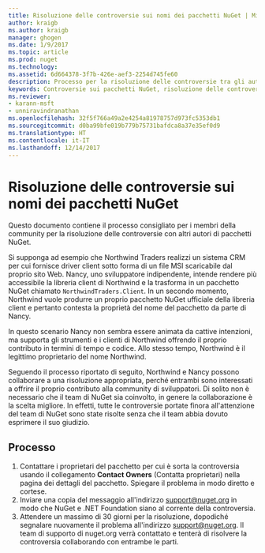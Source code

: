 ```yaml
---
title: Risoluzione delle controversie sui nomi dei pacchetti NuGet | Microsoft Docs
author: kraigb
ms.author: kraigb
manager: ghogen
ms.date: 1/9/2017
ms.topic: article
ms.prod: nuget
ms.technology: 
ms.assetid: 6d664378-3f7b-426e-aef3-2254d745fe60
description: Processo per la risoluzione delle controversie tra gli autori di pacchetti NuGet correlate alla personalizzazione, ai marchi e ad altre situazioni conflittuali.
keywords: Controversie sui pacchetti NuGet, risoluzione delle controversie per NuGet, processo di risoluzione delle controversie
ms.reviewer:
- karann-msft
- unniravindranathan
ms.openlocfilehash: 32f5f766a49a2e4254a81978757d973fc5353db1
ms.sourcegitcommit: d0ba99bfe019b779b75731bafdca8a37e35ef0d9
ms.translationtype: HT
ms.contentlocale: it-IT
ms.lasthandoff: 12/14/2017
---
```

# <a name="resolving-disputes-over-nuget-package-names"></a>Risoluzione delle controversie sui nomi dei pacchetti NuGet

Questo documento contiene il processo consigliato per i membri della community per la risoluzione delle controversie con altri autori di pacchetti NuGet.  

Si supponga ad esempio che Northwind Traders realizzi un sistema CRM per cui fornisce driver client sotto forma di un file MSI scaricabile dal proprio sito Web. Nancy, uno sviluppatore indipendente, intende rendere più accessibile la libreria client di Northwind e la trasforma in un pacchetto NuGet chiamato `NorthwindTraders.Client`. In un secondo momento, Northwind vuole produrre un proprio pacchetto NuGet ufficiale della libreria client e pertanto contesta la proprietà del nome del pacchetto da parte di Nancy.

In questo scenario Nancy non sembra essere animata da cattive intenzioni, ma supporta gli strumenti e i clienti di Northwind offrendo il proprio contributo in termini di tempo e codice. Allo stesso tempo, Northwind è il legittimo proprietario del nome Northwind.

Seguendo il processo riportato di seguito, Northwind e Nancy possono collaborare a una risoluzione appropriata, perché entrambi sono interessati a offrire il proprio contributo alla community di sviluppatori. Di solito non è necessario che il team di NuGet sia coinvolto, in genere la collaborazione è la scelta migliore. In effetti, tutte le controversie portate finora all'attenzione del team di NuGet sono state risolte senza che il team abbia dovuto esprimere il suo giudizio.


## <a name="process"></a>Processo

1. Contattare i proprietari del pacchetto per cui è sorta la controversia usando il collegamento **Contact Owners** (Contatta proprietari) nella pagina dei dettagli del pacchetto. Spiegare il problema in modo diretto e cortese.
2. Inviare una copia del messaggio all'indirizzo [support@nuget.org](mailto:support@nuget.org) in modo che NuGet e .NET Foundation siano al corrente della controversia.
3. Attendere un massimo di 30 giorni per la risoluzione, dopodiché segnalare nuovamente il problema all'indirizzo [support@nuget.org](mailto:support@nuget.org). Il team di supporto di nuget.org verrà contattato e tenterà di risolvere la controversia collaborando con entrambe le parti.
